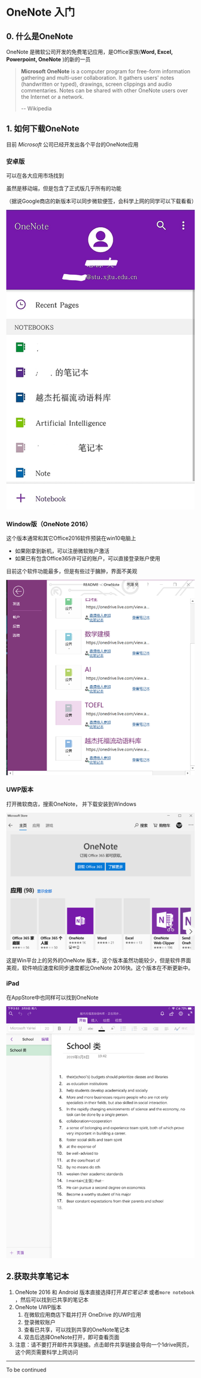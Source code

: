 # OneNote 入门

## 0. 什么是OneNote

OneNote 是微软公司开发的免费笔记应用，是Office家族(**Word, Excel, Powerpoint, OneNote** )的新的一员

> **Microsoft OneNote** is a computer program for free-form information gathering and multi-user collaboration. It gathers users' notes (handwritten or typed), drawings, screen clippings and audio commentaries. Notes can be shared with other OneNote users over the Internet or a network.
>
> -- Wikipedia



## 1. 如何下载OneNote

目前 *Microsoft* 公司已经开发出各个平台的OneNote应用

### 安卓版

可以在各大应用市场找到

虽然是移动端，但是包含了正式版几乎所有的功能

（据说Google商店的新版本可以同步微软便签，会科学上网的同学可以下载看看）

![1552109880543](./fig/onenote_2.jpg)

### Window版（OneNote 2016）

这个版本通常和其它Office2016软件预装在win10电脑上

- 如果刚拿到新机，可以注册微软账户激活
- 如果已有包含Office365许可证的账户，可以直接登录账户使用

目前这个软件功能最多，但是有些过于臃肿，界面不美观

![1552109339574](./fig/onenote_1.png)

### UWP版本

打开微软商店，搜索OneNote， 并下载安装到Windows



![1552110115796](./fig/onenote_3.png)

这是Win平台上的另外的OneNote 版本，这个版本虽然功能较少，但是软件界面美观，软件响应速度和同步速度都比OneNote 2016快。这个版本在不断更新中。

### iPad

在AppStore中也同样可以找到OneNote



![TIM图片20190309155651](./fig/onenote_4.png)

## 2.获取共享笔记本

1. OneNote 2016 和 Android 版本直接选择打开*其它笔记本*  或者`more notebook `，然后可以找到已共享的笔记本
2. OneNote UWP版本 
   1. 在微软应用商店下载并打开 OneDrive 的UWP应用
   2. 登录微软账户
   3. 查看已共享，可以找到共享的OneNote笔记本
   4. 双击后选择OneNote打开，即可查看页面
3. 注意：请不要打开邮件共享链接。点击邮件共享链接会导向一个1drive网页，这个网页需要科学上网访问

---

To be continued 